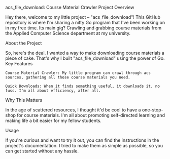 acs_file_download: Course Material Crawler
Project Overview

Hey there, welcome to my little project – "acs_file_download"! This GitHub repository is where I'm sharing a nifty Go program that 
I've been working on in my free time. Its main gig? 
Crawling and grabbing course materials from the Applied Computer Science department at my university. 

About the Project

So, here's the deal. I wanted a way to make downloading course materials a piece of cake. That's why I built "acs_file_download" using the power of Go.
Key Features

    Course Material Crawler: My little program can crawl through acs sources, gathering all those course materials you need.

    Quick Downloads: When it finds something useful, it downloads it, no fuss. I'm all about efficiency, after all.


Why This Matters

In the age of scattered resources, I thought it'd be cool to have a one-stop-shop for course materials. 
I'm all about promoting self-directed learning and making life a bit easier for my fellow students.

Usage

If you're curious and want to try it out, you can find the instructions in the project's documentation. 
I tried to make them as simple as possible, so you can get started without any hassle.
